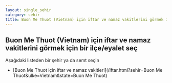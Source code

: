 ```yaml
---
layout: single_sehir
category: sehir
title: Buon Me Thuot (Vietnam) için iftar ve namaz vakitlerini görmek için bir ilçe/eyalet seç
---
```



## Buon Me Thuot (Vietnam) için iftar ve namaz vakitlerini görmek için bir ilçe/eyalet seç

Aşağıdaki listeden bir şehir ya da semt seçin


* [Buon Me Thuot için iftar ve namaz vakitleri](/iftar.html?sehir=Buon Me Thuot&ulke=Vietnam&state=Buon Me Thuot)
